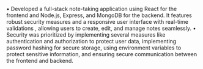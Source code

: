 • Developed a full-stack note-taking application using React for the frontend and Node.js, Express, and
MongoDB for the backend. It features robust security measures and a responsive user interface with
real-time validations , allowing users to create, edit, and manage notes seamlessly.
• Security was prioritized by implementing several measures like authentication and authorization to
protect user data, implementing password hashing for secure storage, using environment variables to protect
sensitive information, and ensuring secure communication between the frontend and backend.
